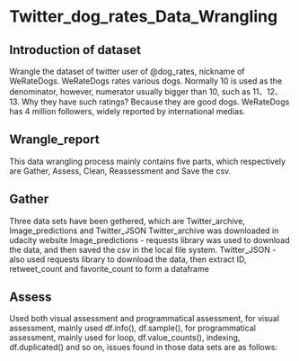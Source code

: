 # Twitter_dog_rates_Data_Wrangling

## Introduction of dataset
Wrangle the dataset of twitter user of @dog_rates, nickname of WeRateDogs. WeRateDogs rates various dogs. Normally 10 is used as the denominator, however, numerator usually bigger than 10, such as 11、12、13. Why they have such ratings? Because they are good dogs. WeRateDogs has 4 million followers, widely reported by international medias.

## Wrangle_report
This data wrangling process mainly contains five parts, which respectively are Gather, Assess, Clean, Reassessment and Save the csv.

## Gather
Three data sets have been gethered, which are Twitter_archive, Image_predictions and Twitter_JSON
Twitter_archive was downloaded in udacity website
Image_predictions - requests library was used to download the data, and then saved the csv in the local file system.
Twitter_JSON - also used requests library to download the data, then extract ID, retweet_count and favorite_count to form a dataframe

## Assess
Used both visual assessment and programmatical assessment, for visual assessment, mainly used df.info(), df.sample(), for programmatical assessment, mainly used for loop, df.value_counts(), indexing, df.duplicated() and so on, issues found in those data sets are as follows:
